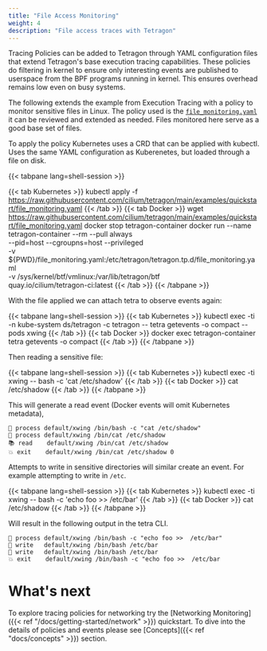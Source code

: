 ```yaml
---
title: "File Access Monitoring"
weight: 4
description: "File access traces with Tetragon"
---
```


Tracing Policies can be added to Tetragon through YAML configuration files
that extend Tetragon's base execution tracing capabilities. These policies
do filtering in kernel to ensure only interesting events are published
to userspace from the BPF programs running in kernel. This ensures overhead
remains low even on busy systems.

The following extends the example from Execution Tracing with a policy to
monitor sensitive files in Linux. The policy used is the
[`file_monitoring.yaml`](https://github.com/cilium/tetragon/blob/main/examples/quickstart/file_monitoring.yaml)
it can be reviewed and extended as needed. Files monitored here serve as a good
base set of files.

To apply the policy Kubernetes uses a CRD that can be applied with kubectl.
Uses the same YAML configuration as Kuberenetes, but loaded through a file
on disk.

{{< tabpane lang=shell-session >}}

{{< tab Kubernetes >}}
kubectl apply -f https://raw.githubusercontent.com/cilium/tetragon/main/examples/quickstart/file_monitoring.yaml
{{< /tab >}}
{{< tab Docker >}}
wget https://raw.githubusercontent.com/cilium/tetragon/main/examples/quickstart/file_monitoring.yaml
docker stop tetragon-container
docker run --name tetragon-container --rm --pull always \
  --pid=host --cgroupns=host --privileged               \
  -v ${PWD}/file_monitoring.yaml:/etc/tetragon/tetragon.tp.d/file_monitoring.yaml \
  -v /sys/kernel/btf/vmlinux:/var/lib/tetragon/btf      \
  quay.io/cilium/tetragon-ci:latest
{{< /tab >}}
{{< /tabpane >}}

With the file applied we can attach tetra to observe events again:

{{< tabpane lang=shell-session >}}
{{< tab Kubernetes >}}
kubectl exec -ti -n kube-system ds/tetragon -c tetragon -- tetra getevents -o compact --pods xwing
{{< /tab >}}
{{< tab Docker >}}
docker exec tetragon-container tetra getevents -o compact
{{< /tab >}}
{{< /tabpane >}}

Then reading a sensitive file:

{{< tabpane lang=shell-session >}}
{{< tab Kubernetes >}}
kubectl exec -ti xwing -- bash -c 'cat /etc/shadow'
{{< /tab >}}
{{< tab Docker >}}
cat /etc/shadow
{{< /tab >}}
{{< /tabpane >}}

This will generate a read event (Docker events will omit Kubernetes metadata),

```
🚀 process default/xwing /bin/bash -c "cat /etc/shadow"
🚀 process default/xwing /bin/cat /etc/shadow
📚 read    default/xwing /bin/cat /etc/shadow
💥 exit    default/xwing /bin/cat /etc/shadow 0
```

Attempts to write in sensitive directories will similar create an event. For
example attempting to write in `/etc`.

{{< tabpane lang=shell-session >}}
{{< tab Kubernetes >}}
kubectl exec -ti xwing -- bash -c 'echo foo >> /etc/bar'
{{< /tab >}}
{{< tab Docker >}}
cat /etc/shadow
{{< /tab >}}
{{< /tabpane >}}

Will result in the following output in the tetra CLI.

```
🚀 process default/xwing /bin/bash -c "echo foo >>  /etc/bar"
📝 write   default/xwing /bin/bash /etc/bar
📝 write   default/xwing /bin/bash /etc/bar
💥 exit    default/xwing /bin/bash -c "echo foo >>  /etc/bar
```

# What's next

To explore tracing policies for networking try the [Networking Monitoring]({{< ref "/docs/getting-started/network" >}}) quickstart.
To dive into the details of policies and events please see [Concepts]({{< ref "docs/concepts" >}}) section.

